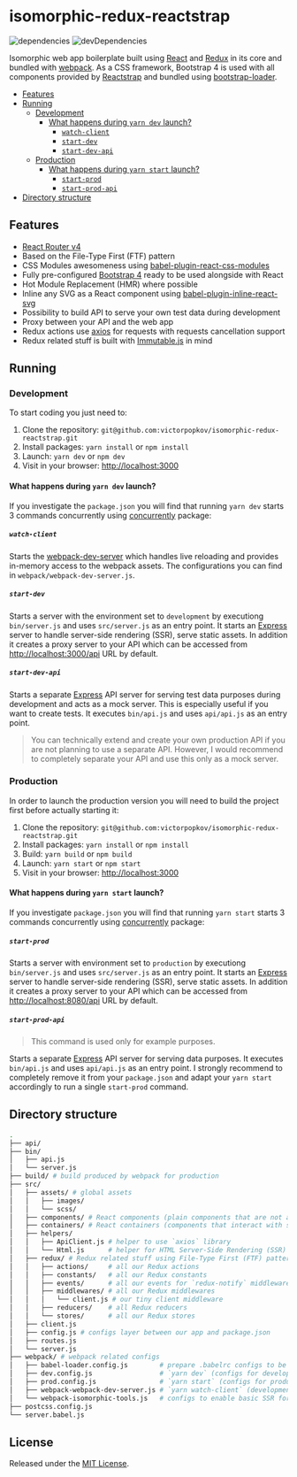 # isomorphic-redux-reactstrap

![dependencies](https://img.shields.io/david/victorpopkov/isomorphic-redux-reactstrap.svg)
![devDependencies](https://img.shields.io/david/dev/victorpopkov/isomorphic-redux-reactstrap.svg)

Isomorphic web app boilerplate built using [React](https://github.com/facebook/react) and [Redux](https://github.com/reactjs/react-redux) in its core and bundled with [webpack](https://github.com/webpack/webpack). As a CSS framework, Bootstrap 4 is used with all components provided by [Reactstrap](https://github.com/reactstrap/reactstrap) and bundled using [bootstrap-loader](https://github.com/shakacode/bootstrap-loader).

- [Features](#features)
- [Running](#running)
  - [Development](#development)
    - [What happens during `yarn dev` launch?](#what-happens-during-yarn-dev-launch)
      - [`watch-client`](#watch-client)
      - [`start-dev`](#start-dev)
      - [`start-dev-api`](#start-dev-api)
  - [Production](#production)
    - [What happens during `yarn start` launch?](#what-happens-during-yarn-start-launch)
      - [`start-prod`](#start-prod)
      - [`start-prod-api`](#start-prod-api)
- [Directory structure](#directory-structure)

## Features

- [React Router v4](https://github.com/ReactTraining/react-router)
- Based on the File-Type First (FTF) pattern
- CSS Modules awesomeness using [babel-plugin-react-css-modules](https://github.com/gajus/babel-plugin-react-css-modules)
- Fully pre-configured [Bootstrap 4](https://getbootstrap.com/) ready to be used
alongside with React
- Hot Module Replacement (HMR) where possible
- Inline any SVG as a React component using [babel-plugin-inline-react-svg](https://github.com/kesne/babel-plugin-inline-react-svg)
- Possibility to build API to serve your own test data during development
- Proxy between your API and the web app
- Redux actions use [axios](https://github.com/axios/axios) for requests with
requests cancellation support
- Redux related stuff is built with [Immutable.js](https://facebook.github.io/immutable-js/)
in mind

## Running

### Development

To start coding you just need to:

1. Clone the repository:
`git@github.com:victorpopkov/isomorphic-redux-reactstrap.git`
2. Install packages: `yarn install` or `npm install`
3. Launch: `yarn dev` or `npm dev`
4. Visit in your browser: [http://localhost:3000](http://localhost:3000)

#### What happens during `yarn dev` launch?

If you investigate the `package.json` you will find that running `yarn dev`
starts 3 commands concurrently using [concurrently](https://github.com/kimmobrunfeldt/concurrently) package:

##### `watch-client`

Starts the [webpack-dev-server](https://github.com/webpack/webpack-dev-server)
which handles live reloading and provides in-memory access to the webpack
assets. The configurations you can find in `webpack/webpack-dev-server.js`.

##### `start-dev`

Starts a server with the environment set to `development` by executiong
`bin/server.js` and uses `src/server.js` as an entry point. It starts an [Express](https://github.com/expressjs/express)
server to handle server-side rendering (SSR), serve static assets. In addition
it creates a proxy server to your API which can be accessed from [http://localhost:3000/api](http://localhost:3000/api/)
URL by default.

##### `start-dev-api`

Starts a separate [Express](https://github.com/expressjs/express) API server for
serving test data purposes during development and acts as a mock server. This is
especially useful if you want to create tests. It executes `bin/api.js` and uses
`api/api.js` as an entry point.

> You can technically extend and create your own production API if you are not
> planning to use a separate API. However, I would recommend to completely
> separate your API and use this only as a mock server.

### Production

In order to launch the production version you will need to build the project
first before actually starting it:

1. Clone the repository:
`git@github.com:victorpopkov/isomorphic-redux-reactstrap.git`
2. Install packages: `yarn install` or `npm install`
3. Build: `yarn build` or `npm build`
4. Launch: `yarn start` or `npm start`
5. Visit in your browser: [http://localhost:3000](http://localhost:3000)

#### What happens during `yarn start` launch?

If you investigate `package.json` you will find that running `yarn start` starts
3 commands concurrently using [concurrently](https://github.com/kimmobrunfeldt/concurrently)
package:

##### `start-prod`

Starts a server with environment set to `production` by executiong
`bin/server.js` and uses `src/server.js` as an entry point. It starts an [Express](https://github.com/expressjs/express)
server to handle server-side rendering (SSR), serve static assets. In addition
it creates a proxy server to your API which can be accessed from [http://localhost:8080/api](http://localhost:8080/api/)
URL by default.

##### `start-prod-api`

> This command is used only for example purposes.

Starts a separate [Express](https://github.com/expressjs/express) API server for
serving data purposes. It executes `bin/api.js` and uses `api/api.js` as an
entry point. I strongly recommend to completely remove it from your
`package.json` and adapt your `yarn start` accordingly to run a single
`start-prod` command.

## Directory structure

```bash
.
├── api/                         
├── bin/
│   ├── api.js
│   └── server.js
├── build/ # build produced by webpack for production
├── src/
│   ├── assets/ # global assets
│   │   ├── images/
│   │   └── scss/
│   ├── components/ # React components (plain components that are not aware of state)
│   ├── containers/ # React containers (components that interact with state)
│   ├── helpers/
│   │   ├── ApiClient.js # helper to use `axios` library
│   │   └── Html.js      # helper for HTML Server-Side Rendering (SSR)
│   ├── redux/ # Redux related stuff using File-Type First (FTF) pattern
│   │   ├── actions/     # all our Redux actions
│   │   ├── constants/   # all our Redux constants
│   │   ├── events/      # all our events for `redux-notify` middleware
│   │   ├── middlewares/ # all our Redux middlewares
│   │   │   └── client.js # our tiny client middleware
│   │   ├── reducers/    # all Redux reducers
│   │   └── stores/      # all our Redux stores
│   ├── client.js
│   ├── config.js # configs layer between our app and package.json
│   ├── routes.js
│   └── server.js
├── webpack/ # webpack related configs
│   ├── babel-loader.config.js        # prepare .babelrc configs to be consumed by babel-loader
│   ├── dev.config.js                 # `yarn dev` (configs for development)
│   ├── prod.config.js                # `yarn start` (configs for production)
│   ├── webpack-webpack-dev-server.js # `yarn watch-client` (development server with HMR)
│   └── webpack-isomorphic-tools.js   # configs to enable basic SSR for assets
├── postcss.config.js
└── server.babel.js
```

## License

Released under the [MIT License](https://opensource.org/licenses/MIT).
